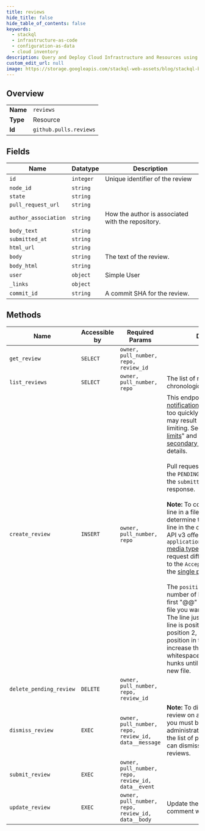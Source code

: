 ```yaml
---
title: reviews
hide_title: false
hide_table_of_contents: false
keywords:
  - stackql
  - infrastructure-as-code
  - configuration-as-data
  - cloud inventory
description: Query and Deploy Cloud Infrastructure and Resources using SQL
custom_edit_url: null
image: https://storage.googleapis.com/stackql-web-assets/blog/stackql-blog-post-featured-image.png
---
```

  
    

## Overview
<table><tbody>
<tr><td><b>Name</b></td><td><code>reviews</code></td></tr>
<tr><td><b>Type</b></td><td>Resource</td></tr>
<tr><td><b>Id</b></td><td><code>github.pulls.reviews</code></td></tr>
</tbody></table>

## Fields
| Name | Datatype | Description |
| ---- | -------- | ----------- |
| `id` | `integer` | Unique identifier of the review |
| `node_id` | `string` |  |
| `state` | `string` |  |
| `pull_request_url` | `string` |  |
| `author_association` | `string` | How the author is associated with the repository. |
| `body_text` | `string` |  |
| `submitted_at` | `string` |  |
| `html_url` | `string` |  |
| `body` | `string` | The text of the review. |
| `body_html` | `string` |  |
| `user` | `object` | Simple User |
| `_links` | `object` |  |
| `commit_id` | `string` | A commit SHA for the review. |
## Methods
| Name | Accessible by | Required Params | Description |
| ---- | ------------- | --------------- | ----------- |
| `get_review` | `SELECT` | `owner, pull_number, repo, review_id` |  |
| `list_reviews` | `SELECT` | `owner, pull_number, repo` | The list of reviews returns in chronological order. |
| `create_review` | `INSERT` | `owner, pull_number, repo` | This endpoint triggers [notifications](https://docs.github.com/en/github/managing-subscriptions-and-notifications-on-github/about-notifications). Creating content too quickly using this endpoint may result in secondary rate limiting. See "[Secondary rate limits](https://docs.github.com/rest/overview/resources-in-the-rest-api#secondary-rate-limits)" and "[Dealing with secondary rate limits](https://docs.github.com/rest/guides/best-practices-for-integrators#dealing-with-secondary-rate-limits)" for details.<br /><br />Pull request reviews created in the `PENDING` state do not include the `submitted_at` property in the response.<br /><br />**Note:** To comment on a specific line in a file, you need to first determine the _position_ of that line in the diff. The GitHub REST API v3 offers the `application/vnd.github.v3.diff` [media type](https://docs.github.com/rest/overview/media-types#commits-commit-comparison-and-pull-requests). To see a pull request diff, add this media type to the `Accept` header of a call to the [single pull request](https://docs.github.com/rest/reference/pulls#get-a-pull-request) endpoint.<br /><br />The `position` value equals the number of lines down from the first "@@" hunk header in the file you want to add a comment. The line just below the "@@" line is position 1, the next line is position 2, and so on. The position in the diff continues to increase through lines of whitespace and additional hunks until the beginning of a new file. |
| `delete_pending_review` | `DELETE` | `owner, pull_number, repo, review_id` |  |
| `dismiss_review` | `EXEC` | `owner, pull_number, repo, review_id, data__message` | **Note:** To dismiss a pull request review on a [protected branch](https://docs.github.com/rest/reference/repos#branches), you must be a repository administrator or be included in the list of people or teams who can dismiss pull request reviews. |
| `submit_review` | `EXEC` | `owner, pull_number, repo, review_id, data__event` |  |
| `update_review` | `EXEC` | `owner, pull_number, repo, review_id, data__body` | Update the review summary comment with new text. |
